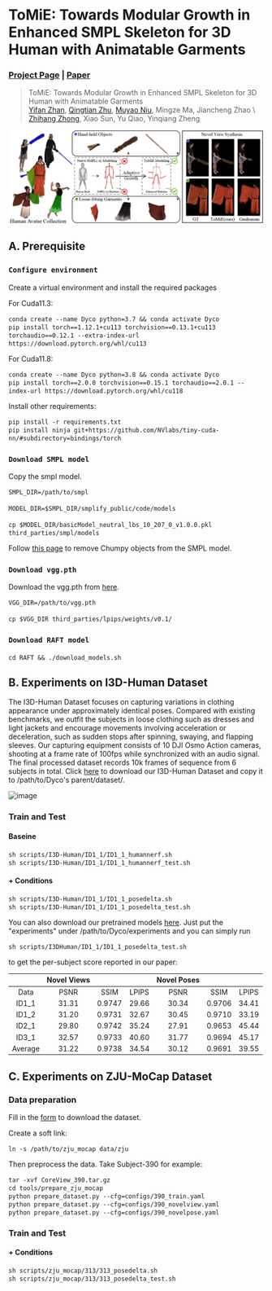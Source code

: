 # ToMiE: Towards Modular Growth in Enhanced SMPL Skeleton for 3D Human with Animatable Garments 
### [Project Page](https://ai4sports.opengvlab.com/Dyco/) | [Paper](https://arxiv.org/abs/2410.08082)
>ToMiE: Towards Modular Growth in Enhanced SMPL Skeleton for 3D Human with Animatable Garments\
>[Yifan Zhan](https://yifever20002.github.io/), [Qingtian Zhu](https://qtzhu.me/), [Muyao Niu](https://myniuuu.github.io/), Mingze Ma, Jiancheng Zhao \\
>[Zhihang Zhong](https://zzh-tech.github.io/), Xiao Sun, Yu Qiao, Yinqiang Zheng

![image](https://github.com/Yifever20002/ToMiE/blob/main/images/teaser.png)

## A. Prerequisite
### `Configure environment`
Create a virtual environment and install the required packages 

For Cuda11.3:

    conda create --name Dyco python=3.7 && conda activate Dyco
    pip install torch==1.12.1+cu113 torchvision==0.13.1+cu113 torchaudio==0.12.1 --extra-index-url https://download.pytorch.org/whl/cu113

For Cuda11.8:

    conda create --name Dyco python=3.8 && conda activate Dyco
    pip install torch==2.0.0 torchvision==0.15.1 torchaudio==2.0.1 --index-url https://download.pytorch.org/whl/cu118

Install other requirements:

    pip install -r requirements.txt
    pip install ninja git+https://github.com/NVlabs/tiny-cuda-nn/#subdirectory=bindings/torch

### `Download SMPL model`

Copy the smpl model.

    SMPL_DIR=/path/to/smpl

    MODEL_DIR=$SMPL_DIR/smplify_public/code/models

    cp $MODEL_DIR/basicModel_neutral_lbs_10_207_0_v1.0.0.pkl third_parties/smpl/models

Follow [this page](https://github.com/vchoutas/smplx/tree/master/tools) to remove Chumpy objects from the SMPL model.

### `Download vgg.pth`

Download the vgg.pth from [here](https://github.com/richzhang/PerceptualSimilarity/tree/master/lpips/weights/v0.1).

    VGG_DIR=/path/to/vgg.pth

    cp $VGG_DIR third_parties/lpips/weights/v0.1/

### `Download RAFT model`
    cd RAFT && ./download_models.sh

## B. Experiments on I3D-Human Dataset
The I3D-Human Dataset focuses on capturing variations in clothing appearance under approximately identical poses. Compared with existing benchmarks, we outfit the subjects in loose clothing such as dresses and light jackets and
encourage movements involving acceleration or deceleration, such as sudden stops
after spinning, swaying, and flapping sleeves. Our capturing equipment consists of
10 DJI Osmo Action cameras, shooting at a frame rate of 100fps while synchronized
with an audio signal. The final processed dataset records 10k frames of sequence
from 6 subjects in total. Click [here](https://drive.google.com/drive/folders/1bj1pmr_FZE5ClR5ZCWpXD79ESaM8Ivvg?usp=sharing) to download our I3D-Human Dataset and copy it to /path/to/Dyco's parent/dataset/.

![image](https://github.com/Yifever20002/Dyco/blob/main/images/dataset.png)


### Train and Test

#### Baseine

    sh scripts/I3D-Human/ID1_1/ID1_1_humannerf.sh
    sh scripts/I3D-Human/ID1_1/ID1_1_humannerf_test.sh

#### + Conditions

    sh scripts/I3D-Human/ID1_1/ID1_1_posedelta.sh
    sh scripts/I3D-Human/ID1_1/ID1_1_posedelta_test.sh

You can also download our pretrained models [here](https://drive.google.com/drive/folders/1bj1pmr_FZE5ClR5ZCWpXD79ESaM8Ivvg?usp=sharing). Just put the "experiments" under /path/to/Dyco/experiments and you can simply run

    sh scripts/I3DHuman/ID1_1/ID1_1_posedelta_test.sh

to get the per-subject score reported in our paper:

|         | Novel Views |        |       | Novel Poses |        |       |
|:-------:|:-----------:|:------:|:-----:|:-----------:|:------:|:-----:|
|   Data  |     PSNR    |  SSIM  | LPIPS |     PSNR    |  SSIM  | LPIPS |
| ID1_1   |    31.31    | 0.9747 | 29.66 |    30.34    | 0.9706 | 34.41 |
| ID1_2   |    31.20    | 0.9731 | 32.67 |    30.45    | 0.9710 | 33.19 |
| ID2_1   |    29.80    | 0.9742 | 35.24 |    27.91    | 0.9653 | 45.44 |
| ID3_1   |    32.57    | 0.9733 | 40.60 |    31.77    | 0.9694 | 45.17 |
| Average |    31.22    | 0.9738 | 34.54 |    30.12    | 0.9691 | 39.55 |

## C. Experiments on ZJU-MoCap Dataset

### Data preparation
Fill in the [form](https://docs.google.com/forms/d/1QcTp5qIbIBn8PCT-EQgG-fOB4HZ9khpRkT3q2OnH2bs) to download the dataset.

Create a soft link:

    ln -s /path/to/zju_mocap data/zju

Then preprocess the data. Take Subject-390 for example:

    tar -xvf CoreView_390.tar.gz
    cd tools/prepare_zju_mocap
    python prepare_dataset.py --cfg=configs/390_train.yaml
    python prepare_dataset.py --cfg=configs/390_novelview.yaml
    python prepare_dataset.py --cfg=configs/390_novelpose.yaml

### Train and Test

#### + Conditions

    sh scripts/zju_mocap/313/313_posedelta.sh
    sh scripts/zju_mocap/313/313_posedelta_test.sh



